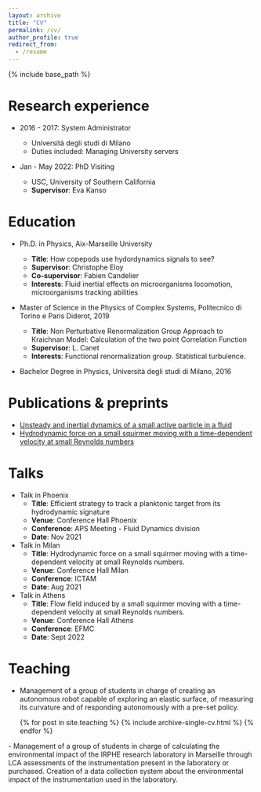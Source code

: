 ```yaml
---
layout: archive
title: "CV"
permalink: /cv/
author_profile: true
redirect_from:
  - /resume
---
```


{% include base_path %}

Research experience
======
* 2016 - 2017: System Administrator
  * Università degli studi di Milano
  * Duties included: Managing University servers

* Jan - May 2022: PhD Visiting
  * USC, University of Southern California
  * **Supervisor**: Eva Kanso
 
Education
======
* Ph.D. in Physics, Aix-Marseille University
  * **Title**: How copepods use hydordynamics signals to see?
  * **Supervisor**: Christophe Eloy
  * **Co-supervisor**: Fabien Candelier
  * **Interests**: Fluid inertial effects on microorganisms locomotion, microorganisms tracking abilities 
* Master of Science in the Physics of Complex Systems, Politecnico di Torino e Paris Diderot, 2019 
  * **Title**: Non Perturbative Renormalization Group Approach to Kraichnan Model: Calculation of the two point Correlation Function
  * **Supervisor**: L. Canet
  * **Interests**: Functional renormalization group. Statistical turbulence.

* Bachelor Degree in Physics, Università degli studi di Milano, 2016


Publications & preprints
======
* [Unsteady and inertial dynamics of a small active particle in a fluid](https://journals.aps.org/prfluids/pdf/10.1103/PhysRevFluids.7.044304)
* [Hydrodynamic force on a small squirmer moving with a time-dependent velocity at small Reynolds numbers](https://arxiv.org/abs/2209.08138)
  
  
Talks
======
* Talk in Phoenix
  * **Title**: Efficient strategy to track a planktonic target from its hydrodynamic signature
  * **Venue**: Conference Hall Phoenix
  * **Conference**: APS Meeting - Fluid Dynamics division
  * **Date**: Nov 2021
* Talk in Milan
  * **Title**: Hydrodynamic force on a small squirmer moving with a time-dependent velocity at small Reynolds numbers.
  * **Venue**: Conference Hall Milan
  * **Conference**: ICTAM
  * **Date**: Aug 2021
* Talk in Athens
  * **Title**: Flow field induced by a small squirmer moving with a time-dependent velocity at small Reynolds numbers.
  * **Venue**: Conference Hall Athens
  * **Conference**: EFMC
  * **Date**: Sept 2022
  
Teaching
 ======
 
  
  
  - Management of a group of students in charge of  creating an autonomous robot capable of exploring an elastic surface, of measuring its curvature and of responding autonomously with a pre-set policy.
  <ul>{% for post in site.teaching %}
    {% include archive-single-cv.html %}
  {% endfor %}</ul>
  - Management of a group of students in charge of calculating the environmental impact of the IRPHE research laboratory in Marseille through LCA assessments of the instrumentation present in the laboratory or purchased. Creation of a data collection system about the environmental impact of the instrumentation used in the laboratory.
  
  
